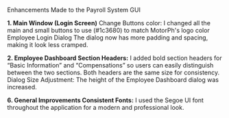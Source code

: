Enhancements Made to the Payroll System GUI 

**1. Main Window (Login Screen)**
 Change Buttons color: I changed all the main and small buttons to use (#1c3680) to match MotorPh's logo color
 Employee Login Dialog The dialog now has more padding and spacing, making it look less cramped.

**2. Employee Dashboard Section Headers:**
 I added bold section headers for “Basic Information” and “Compensations” so users can easily distinguish between the two sections. 
 Both headers are the same size for consistency. 
 Dialog Size Adjustment: The height of the Employee Dashboard dialog was increased. 


**6. General Improvements Consistent Fonts:**
 I used the Segoe UI font throughout the application for a modern and professional look.
